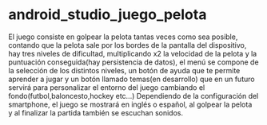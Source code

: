 # android_studio_juego_pelota
El juego consiste en golpear la pelota tantas veces como sea posible, contando que la pelota sale por los
bordes de la pantalla del dispositivo, hay tres niveles de dificultad, multiplicando x2 la velocidad de la pelota y
la puntuación conseguida(hay persistencia de datos), el menú se compone de la selección de los distintos niveles,
un botón de ayuda que te permite aprender a jugar y un botón llamado temas(en desarrollo) que en un futuro
servirá para personalizar el entorno del juego cambiando el fondo(futbol,baloncesto,hockey etc...)
Dependiendo de la configuración del smartphone, el juego se mostrará en inglés o español, al golpear la pelota  
y al finalizar la partida también se escuchan sonidos.

